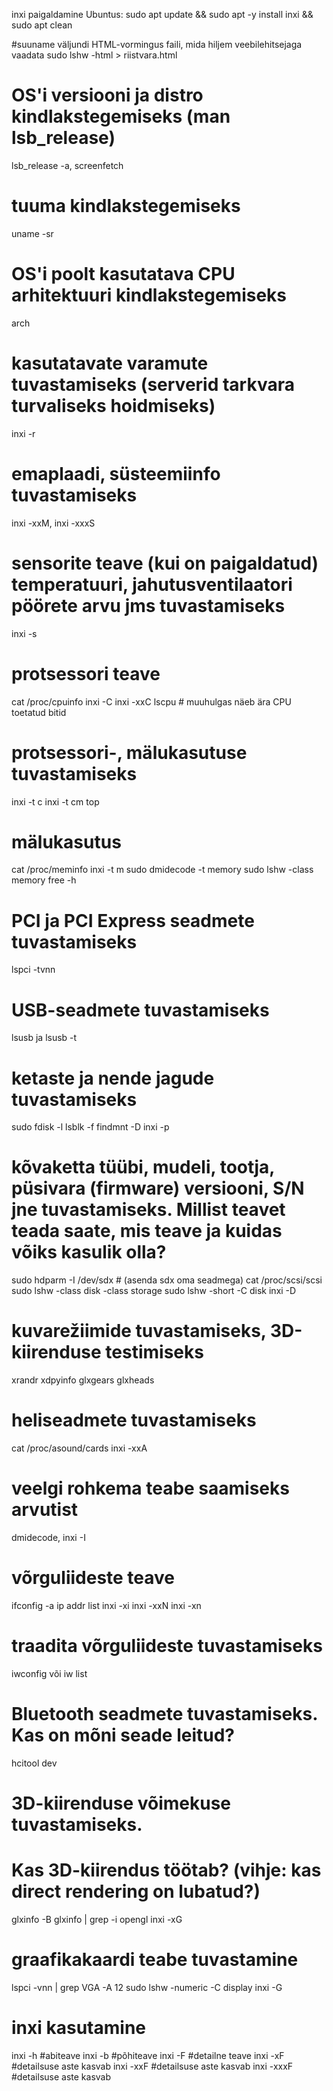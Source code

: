 inxi paigaldamine Ubuntus:
sudo apt update && sudo apt -y install inxi && sudo apt clean

#suuname väljundi HTML-vormingus faili, mida hiljem veebilehitsejaga vaadata
sudo lshw -html > riistvara.html

# OS'i versiooni ja distro kindlakstegemiseks (man lsb_release)
lsb_release -a, screenfetch

# tuuma kindlakstegemiseks
uname -sr

# OS'i poolt kasutatava CPU arhitektuuri kindlakstegemiseks
arch

# kasutatavate varamute tuvastamiseks (serverid tarkvara turvaliseks hoidmiseks)
inxi -r

# emaplaadi, süsteemiinfo tuvastamiseks
inxi -xxM, inxi -xxxS

# sensorite teave (kui on paigaldatud) temperatuuri, jahutusventilaatori pöörete arvu jms tuvastamiseks
inxi -s

# protsessori teave
cat /proc/cpuinfo
inxi -C
inxi -xxC
lscpu # muuhulgas näeb ära CPU toetatud bitid

# protsessori-, mälukasutuse tuvastamiseks
inxi -t c
inxi -t cm
top

# mälukasutus
cat /proc/meminfo
inxi -t m
sudo dmidecode -t memory
sudo lshw -class memory
free -h

# PCI ja PCI Express seadmete tuvastamiseks
lspci -tvnn

# USB-seadmete tuvastamiseks
lsusb ja lsusb -t

# ketaste ja nende jagude tuvastamiseks
sudo fdisk -l
lsblk -f
findmnt -D
inxi -p

# kõvaketta tüübi, mudeli, tootja, püsivara (firmware) versiooni, S/N jne tuvastamiseks. Millist teavet teada saate, mis teave ja kuidas võiks kasulik olla?
sudo hdparm -I /dev/sdx # (asenda sdx oma seadmega)
cat /proc/scsi/scsi
sudo lshw -class disk -class storage
sudo lshw -short -C disk
inxi -D

# kuvarežiimide tuvastamiseks, 3D-kiirenduse testimiseks
xrandr
xdpyinfo
glxgears
glxheads

# heliseadmete tuvastamiseks
cat /proc/asound/cards
inxi -xxA

# veelgi rohkema teabe saamiseks arvutist
dmidecode, inxi -I

# võrguliideste teave
ifconfig -a
ip addr list
inxi -xi
inxi -xxN
inxi -xn

# traadita võrguliideste tuvastamiseks
iwconfig või iw list

# Bluetooth seadmete tuvastamiseks. Kas on mõni seade leitud?
hcitool dev

# 3D-kiirenduse võimekuse tuvastamiseks.
# Kas 3D-kiirendus töötab? (vihje: kas direct rendering on lubatud?)
glxinfo -B
glxinfo | grep -i opengl
inxi -xG

# graafikakaardi teabe tuvastamine
lspci -vnn | grep VGA -A 12
sudo lshw -numeric -C display
inxi -G

# inxi kasutamine
inxi -h	#abiteave
inxi -b	#põhiteave
inxi -F	#detailne teave
inxi -xF	#detailsuse aste kasvab
inxi -xxF	#detailsuse aste kasvab
inxi -xxxF	#detailsuse aste kasvab

